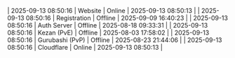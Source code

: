 | 2025-09-13 08:50:16 | Website | Online | 2025-09-13 08:50:13 |
| 2025-09-13 08:50:16 | Registration | Offline | 2025-09-09 16:40:23 |
| 2025-09-13 08:50:16 | Auth Server | Offline | 2025-08-18 09:33:31 |
| 2025-09-13 08:50:16 | Kezan (PvE) | Offline | 2025-08-03 17:58:02 |
| 2025-09-13 08:50:16 | Gurubashi (PvP) | Offline | 2025-08-23 21:44:06 |
| 2025-09-13 08:50:16 | Cloudflare | Online | 2025-09-13 08:50:13 |
